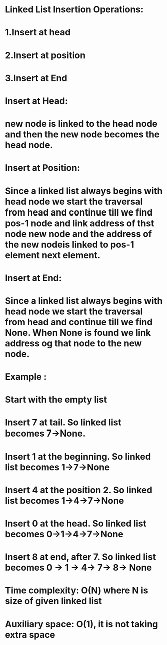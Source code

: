 # Linked List Insertion Operations:
# 1.Insert at head
# 2.Insert at position
# 3.Insert at End

# Insert at Head:  
# new node is linked to the head node and then the new node becomes the head node.

# Insert at Position:  
# Since a linked list always begins with head node we start the traversal from head and continue till we find pos-1 node and link address of thst node new node and the address of the new nodeis linked to pos-1 element next element.

# Insert at End:  
# Since a linked list always begins with head node we start the traversal from head and continue till we find None. When None is found we link address og that node to the new node.  

# Example :
# Start with the empty list
# Insert 7 at tail.  So linked list  becomes 7->None.
# Insert 1 at the beginning. So linked list becomes 1->7->None
# Insert 4 at the position 2. So linked list becomes 1->4->7->None
# Insert 0 at the head. So linked list becomes 0->1->4->7->None
# Insert 8 at end, after 7. So linked list becomes 0 -> 1 -> 4-> 7-> 8-> None

# Time complexity: O(N) where N is size of given linked list
# Auxiliary space: O(1), it is not taking extra space